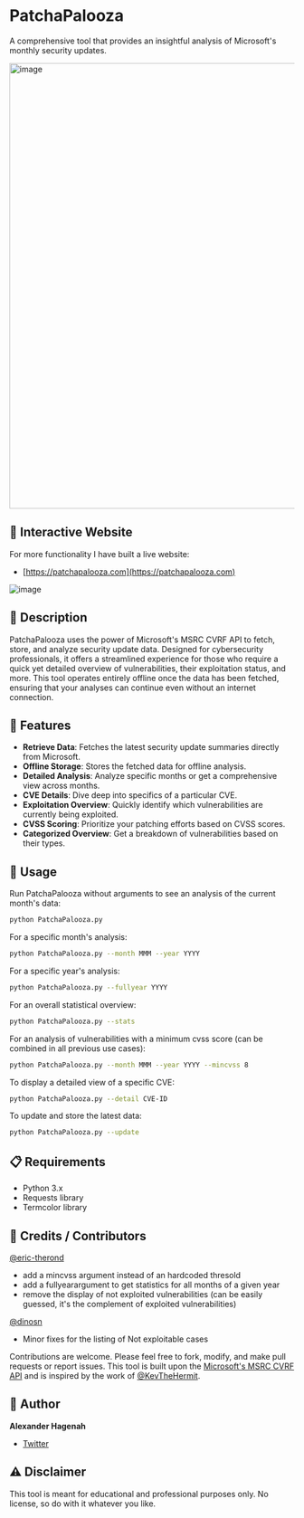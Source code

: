 # PatchaPalooza

A comprehensive tool that provides an insightful analysis of Microsoft's monthly security updates.

<img width="788" alt="image" src="https://github.com/xaitax/PatchaPalooza/assets/5014849/f9be5f38-8238-4f3e-857c-94e5cac59be6">

## 🔗 Interactive Website

For more functionality I have built a live website: 
* [https://patchapalooza.com](https://patchapalooza.com)

![image](https://github.com/xaitax/PatchaPalooza/assets/5014849/165f30a0-913a-4afb-9b4e-df90a36accfc)

## 📜 Description

PatchaPalooza uses the power of Microsoft's MSRC CVRF API to fetch, store, and analyze security update data. Designed for cybersecurity professionals, it offers a streamlined experience for those who require a quick yet detailed overview of vulnerabilities, their exploitation status, and more. This tool operates entirely offline once the data has been fetched, ensuring that your analyses can continue even without an internet connection.

## 🌟 Features

- **Retrieve Data**: Fetches the latest security update summaries directly from Microsoft.
- **Offline Storage**: Stores the fetched data for offline analysis.
- **Detailed Analysis**: Analyze specific months or get a comprehensive view across months.
- **CVE Details**: Dive deep into specifics of a particular CVE.
- **Exploitation Overview**: Quickly identify which vulnerabilities are currently being exploited.
- **CVSS Scoring**: Prioritize your patching efforts based on CVSS scores.
- **Categorized Overview**: Get a breakdown of vulnerabilities based on their types.

## 🚀 Usage

Run PatchaPalooza without arguments to see an analysis of the current month's data:
```bash
python PatchaPalooza.py
```

For a specific month's analysis:
```bash
python PatchaPalooza.py --month MMM --year YYYY
```

For a specific year's analysis:
```bash
python PatchaPalooza.py --fullyear YYYY
```

For an overall statistical overview:
```bash
python PatchaPalooza.py --stats
```

For an analysis of vulnerabilities with a minimum cvss score (can be combined in all previous use cases):
```bash
python PatchaPalooza.py --month MMM --year YYYY --mincvss 8
```

To display a detailed view of a specific CVE:
```bash
python PatchaPalooza.py --detail CVE-ID
```

To update and store the latest data:
```bash
python PatchaPalooza.py --update
```

## 📋 Requirements

- Python 3.x
- Requests library
- Termcolor library

## 👏 Credits / Contributors

[@eric-therond](https://github.com/eric-therond)

- add a mincvss argument instead of an hardcoded thresold
- add a fullyearargument to get statistics for all months of a given year
- remove the display of not exploited vulnerabilities (can be easily guessed, it's the complement of exploited vulnerabilities)

[@dinosn](https://github.com/dinosn)

- Minor fixes for the listing of Not exploitable cases

Contributions are welcome. Please feel free to fork, modify, and make pull requests or report issues.
This tool is built upon the [Microsoft's MSRC CVRF API](https://github.com/microsoft/MSRC-Microsoft-Security-Updates-API) and is inspired by the work of [@KevTheHermit](https://github.com/Immersive-Labs-Sec/msrc-api/tree/main).

## 📌 Author

**Alexander Hagenah**
- [Twitter](https://twitter.com/xaitax)

## ⚠️ Disclaimer

This tool is meant for educational and professional purposes only. No license, so do with it whatever you like.
